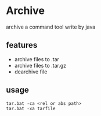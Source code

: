# Archive
archive  a command tool write by java
## features
- archive files to .tar
- archive files to .tar.gz
- dearchive file
## usage
```
tar.bat -ca <rel or abs path>
tar.bat -xa tarfile
```
